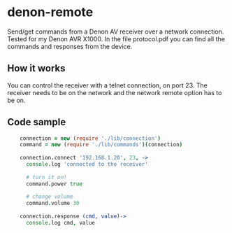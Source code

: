 denon-remote
============

Send/get commands from a Denon AV receiver over a network connection. Tested for my Denon AVR X1000.
In the file protocol.pdf you can find all the commands and responses from the device. 

## How it works
You can control the receiver with a telnet connection, on port 23. 
The receiver needs to be on the network and the network remote option has to be on.

## Code sample
````coffee
	connection = new (require './lib/connection')
	command = new (require './lib/commands')(connection)
	
	connection.connect '192.168.1.20', 23, ->
	  console.log 'connected to the receiver'
	  
	  # turn it on!
	  command.power true
	  
	  # change volume
	  command.volume 30
		
	connection.response (cmd, value)->
	  console.log cmd, value
````